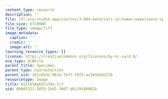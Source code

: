 ```yaml
---
content_type: resource
description: ''
file: /ol-ocw-studio-app/courses/3-094-materials-in-human-experience-spring-2004/098df32158f92b913607d6c29c80081b_01SI03Ag65Cu34a.tif
file_size: 6719080
file_type: image/tiff
image_metadata:
  caption: ''
  credit: ''
  image-alt: ''
learning_resource_types: []
license: https://creativecommons.org/licenses/by-nc-sa/4.0/
ocw_type: OCWFile
parent_title: Specimen
parent_type: CourseSection
parent_uid: 101c6d32-96cb-7ef7-f8f2-ac2616ed2216
resourcetype: Image
title: 01SI03Ag65Cu34a.tif
uid: 098df321-58f9-2b91-3607-d6c29c80081b
---
```

